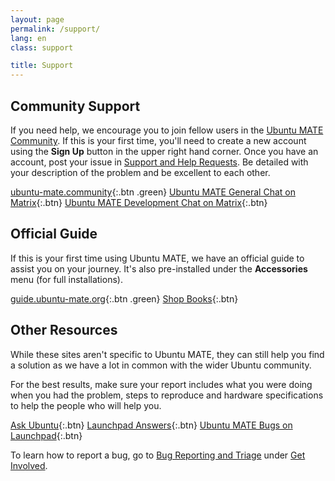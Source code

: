 ```yaml
---
layout: page
permalink: /support/
lang: en
class: support

title: Support
---
```


## Community Support

If you need help, we encourage you to join fellow users in the
[Ubuntu MATE Community](https://ubuntu-mate.community/). If this is your
first time, you'll need to create a new account using the **Sign Up**
button in the upper right hand corner. Once you have an account, post
your issue in [Support and Help Requests](https://ubuntu-mate.community/c/support/10). Be detailed with
your description of the problem and be excellent to each other.

[ubuntu-mate.community](https://ubuntu-mate.community){:.btn .green}
[Ubuntu MATE General Chat on Matrix](https://matrix.to/#/#ubuntu-mate-general:ubuntu.com){:.btn}
[Ubuntu MATE Development Chat on Matrix](https://matrix.to/#/#ubuntu-mate-development:ubuntu.com){:.btn}

## Official Guide

If this is your first time using Ubuntu MATE, we have an official guide
to assist you on your journey. It's also pre-installed under the
**Accessories** menu (for full installations).

[guide.ubuntu-mate.org](https://guide.ubuntu-mate.org){:.btn .green}
[Shop Books](/shop/books/){:.btn}

## Other Resources

While these sites aren't specific to Ubuntu MATE, they can still help
you find a solution as we have a lot in common with the wider Ubuntu community.

For the best results, make sure your report includes what you
were doing when you had the problem, steps to reproduce and hardware specifications
to help the people who will help you.

[Ask Ubuntu](https://askubuntu.com){:.btn}
[Launchpad Answers](https://answers.launchpad.net/){:.btn}
[Ubuntu MATE Bugs on Launchpad](https://bugs.launchpad.net/ubuntu-mate){:.btn}

To learn how to report a bug, go to [Bug Reporting and Triage](/get-involved/bug-triage/) under [Get Involved](/get-involved/).
